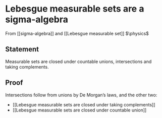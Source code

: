 # Lebesgue measurable sets are a sigma-algebra
From [[sigma-algebra]] and [[Lebesgue measurable set]]
$\physics$
## Statement
Measurable sets are closed under countable unions, intersections and taking complements.

## Proof
Intersections follow from unions by De Morgan’s laws, and the other two:
- [[Lebesgue measurable sets are closed under taking complements]]
- [[Lebesgue measurable sets are closed under countable union]]